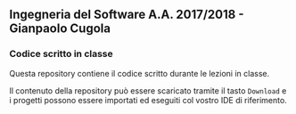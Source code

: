 ## Ingegneria del Software A.A. 2017/2018 - Gianpaolo Cugola
### Codice scritto in classe

Questa repository contiene il codice scritto durante le lezioni in classe.

Il contenuto della repository può essere scaricato tramite il tasto `Download`
e i progetti possono essere importati ed eseguiti col vostro IDE di
riferimento.

